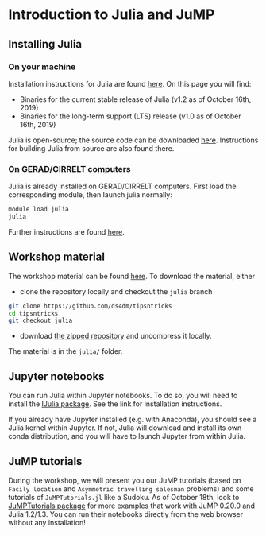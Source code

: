 # Introduction to Julia and JuMP

## Installing Julia

### On your machine 
Installation instructions for Julia are found [here](https://julialang.org/downloads/).
On this page you will find:
* Binaries for the current stable release of Julia (v1.2 as of October 16th, 2019)
* Binaries for the long-term support (LTS) release (v1.0 as of October 16th, 2019)

Julia is open-source; the source code can be downloaded [here](https://github.com/JuliaLang/julia).
Instructions for building Julia from source are also found there.

### On GERAD/CIRRELT computers

Julia is already installed on GERAD/CIRRELT computers.
First load the corresponding module, then launch julia normally:
```bash
module load julia
julia
```

Further instructions are found [here](https://www.gerad.ca/aide/doku.php?id=en:programmation-julia).

## Workshop material

The workshop material can be found [here](https://github.com/ds4dm/tipsntricks/tree/julia).
To download the material, either
* clone the repository locally and checkout the `julia` branch
```bash
git clone https://github.com/ds4dm/tipsntricks
cd tipsntricks
git checkout julia
```
* download [the zipped repository](https://github.com/ds4dm/tipsntricks/archive/julia.zip) and uncompress it locally.

The material is in the `julia/` folder.

## Jupyter notebooks

You can run Julia within Jupyter notebooks.
To do so, you will need to install the [IJulia package](https://github.com/JuliaLang/IJulia.jl).
See the link for installation instructions.

If you already have Jupyter installed (e.g. with Anaconda), you should see a Julia kernel within Jupyter.
If not, Julia will download and install its own conda distribution, and you will have to launch Jupyter from within Julia.

## JuMP tutorials

During the workshop, we will present you our JuMP
tutorials (based on `Facily location` and `Asymmetric travelling salesman` problems) and some tutorials of `JuMPTutorials.jl` like a Sudoku.
As of October 18th, look to [JuMPTutorials package](https://github.com/amontoison/JuMPTutorials.jl) for more examples that work with JuMP 0.20.0 and Julia 1.2/1.3. You can run their notebooks directly from the web browser without any installation!
